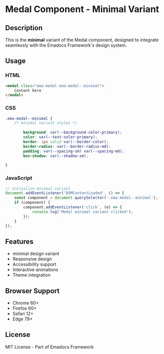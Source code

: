# Medal Component - Minimal Variant

## Description
This is the **minimal** variant of the Medal component, designed to integrate seamlessly with the Emadocs Framework's design system.

## Usage

### HTML
```html
<medal class="ema-medal ema-medal--minimal">
    Content here
</medal>
```

### CSS
```css
.ema-medal--minimal {
    /* minimal variant styles */
    
        background: var(--background-color-primary);
        color: var(--text-color-primary);
        border: 1px solid var(--border-color);
        border-radius: var(--border-radius-md);
        padding: var(--spacing-sm) var(--spacing-md);
        box-shadow: var(--shadow-sm);
    
}
```

### JavaScript
```javascript
// Initialize minimal variant
document.addEventListener('DOMContentLoaded', () => {
    const component = document.querySelector('.ema-medal--minimal');
    if (component) {
        component.addEventListener('click', (e) => {
            console.log('Medal minimal variant clicked');
        });
    }
});
```

## Features
- minimal design variant
- Responsive design
- Accessibility support
- Interactive animations
- Theme integration

## Browser Support
- Chrome 60+
- Firefox 60+
- Safari 12+
- Edge 79+

## License
MIT License - Part of Emadocs Framework
